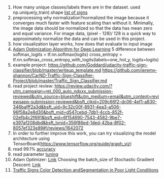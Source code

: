 1. How many unique classes/labels there are in the dataset.
used np.unique(y_train).shape
[list of signs](https://github.com/udacity/CarND-Traffic-Sign-Classifier-Project/blob/master/signnames.csv)
2. preprocessing
   why normalization?normalized the image because it converges much faster with feature scaling than without it.
   Minimally, the image data should be normalized so that the data has mean zero and equal variance. For image data, (pixel - 128)/ 128 is a quick way to approximately normalize the data and can be used in this project.
3. how visualization layer works, how does that evaluate to input image
4. [Adam Optimization Algorithm for Deep Learning](https://machinelearningmastery.com/adam-optimization-algorithm-for-deep-learning/)
5 difference between softmax_logits = tf.nn.softmax(logits)
cross_entropy = tf.nn.softmax_cross_entropy_with_logits(labels=one_hot_y, logits=logits)
6. example project: https://github.com/Goddard/udacity-traffic-sign-classifier/blob/master/writeup_template.md
https://github.com/jeremy-shannon/CarND-Traffic-Sign-Classifier-Project/blob/master/Traffic_Sign_Classifier.md
7. read project review: https://review.udacity.com/?utm_campaign=ret_000_auto_ndxxx_submission-reviewed&utm_source=blueshift&utm_medium=email&utm_content=reviewsapp-submission-reviewed&bsft_clkid=209c66f2-dc06-4ef1-a830-346bafff2a3d&bsft_uid=9c32c00f-8931-4ea3-a506-96f58a2e8d30&bsft_mid=d547cebd-7db1-4ccb-852f-02efb4c2f691&bsft_eid=6f154690-7543-4582-9be7-e397af208dbd&bsft_txnid=356f86ed-1ded-42ba-8f02-8057ef323e89#!/reviews/1642072
8. In order to further improve this work, you can try visualizing the model architecture using TensorBoard(https://www.tensorflow.org/guide/graph_viz)
9. read 99.1% [accuracy](https://medium.com/@vivek.yadav/improved-performance-of-deep-learning-neural-network-models-on-traffic-sign-classification-using-6355346da2dc)
10. read parameter [tuning](http://cs231n.github.io/neural-networks-3/#baby)
11. Adam Optimizer: [Link](http://ruder.io/optimizing-gradient-descent/index.html#adam)
Choosing the batch_size of Stochastic Gradient Descent: [Link](https://stats.stackexchange.com/questions/140811/how-large-should-the-batch-size-be-for-stochastic-gradient-descent)
12. [Traffic Signs Color Detection andSegmentation in Poor Light Conditions](http://citeseerx.ist.psu.edu/viewdoc/download?doi=10.1.1.144.5021&rep=rep1&type=pdf)
